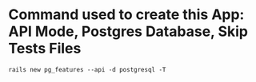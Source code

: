 # Command used to create this App: API Mode, Postgres Database, Skip Tests Files
```
rails new pg_features --api -d postgresql -T
```
